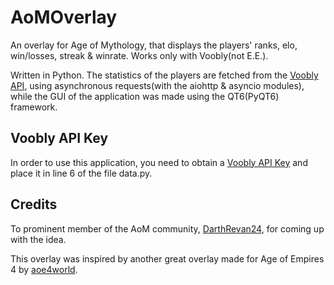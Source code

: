 # AoMOverlay
An overlay for Age of Mythology, that displays the players' ranks, elo, win/losses, streak &amp; winrate. Works only with Voobly(not E.E.).  

Written in Python. The statistics of the players are fetched from the [Voobly API](https://www.voobly.com/pages/view/147/External-API-Documentation), using asynchronous requests(with the aiohttp & asyncio modules), while the GUI of the application was made using the QT6(PyQT6) framework. 

## Voobly API Key
In order to use this application, you need to obtain a [Voobly API Key](https://www.voobly.com/pages/view/27/Developer-Membership-Types) and place it in line 6 of the file data.py.

## Credits
To prominent member of the AoM community, [DarthRevan24](https://liquipedia.net/ageofempires/DarthRevan24), for coming up with the idea.

This overlay was inspired by another great overlay made for Age of Empires 4 by [aoe4world](https://github.com/aoe4world/overlay).
